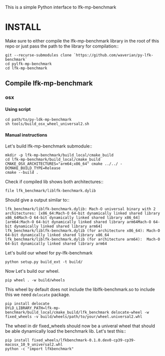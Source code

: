 This is a simple Python interface to lfk-mp-benchmark


# INSTALL

Make sure to either compile the lfk-mp-benchmark library in the root of this repo or just pass the path to the library for compilation::

    git --recurse-submodules clone `https://github.com/waverian/py-lfk-benchmark`
    cd pylfk-mp-benchmark
	cd lfk-mp-benchmark

## Compile lfk-mp-benchmark

### osx

#### Using script

    cd path/to/py-ldk-mp-benchmark
    sh tools/build_osx_wheel_universal2.sh

#### Manual instructions


Let's build  lfk-mp-benchmark submodule::

	mkdir -p lfk-mp-benchmark/build_local/cmake_build
    cd lfk-mp-benchmark/build_local/cmake_build
    CMAKE_OSX_ARCHITECTURES="arm64;x86_64" cmake ../../ -DCMAKE_BUILD_TYPE=Release
    cmake --build .


Check if compiled lib shows both architectures::

	file lfk_benchmark/liblfk-benchmark.dylib 

Should give a output similar to::

    lfk_benchmark/liblfk-benchmark.dylib: Mach-O universal binary with 2 architectures: [x86_64:Mach-O 64-bit dynamically linked shared library x86_64Mach-O 64-bit dynamically linked shared library x86_64] [arm64:Mach-O 64-bit dynamically linked shared library arm64Mach-O 64-bit dynamically linked shared library arm64]
	lfk_benchmark/liblfk-benchmark.dylib (for architecture x86_64):	Mach-O 64-bit dynamically linked shared library x86_64
	lfk_benchmark/liblfk-benchmark.dylib (for architecture arm64):	Mach-O 64-bit dynamically linked shared library arm64


Let's build our wheel for py-lfk-benchmark

    python setup.py build_ext -t build/

Now Let's build our wheel.

	pip wheel . -w build/wheels

This wheel by default does not include the liblfk-benchmark.so to include this we need `delocate` package.

    pip install delocate
    DYLD_LIBRARY_PATH=lfk-mp-benchmark/build_local/cmake_build/lfk_benchmark delocate-wheel -w fixed_wheels -v build/wheels/path/to/your/wheel.universal2.whl


The wheel in dir fixed_wheels should now be a univeral wheel that should be able dynamically load the benchmark lib.
Let's test this::


	pip install fixed_wheels/lfkbenchmark-0.1.0.dev0-cp39-cp39-macosx_10_9_universal2.whl
	python -c "import lfkbenchmark"

